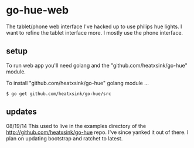 go-hue-web
==========
The tablet/phone web interface I've hacked up to use philips hue lights. I want to 
refine the tablet interface more. I mostly use the phone interface.

setup
-----
To run web app you'll need golang and the "github.com/heatxsink/go-hue" module.

To install "github.com/heatxsink/go-hue" golang module ...

	$ go get github.com/heatxsink/go-hue/src

updates
-------
08/19/14
	This used to live in the examples directory of the http://github.com/heatxsink/go-hue 
	repo. I've since yanked it out of there. I plan on updating bootstrap and ratchet to latest.